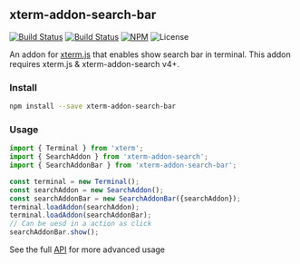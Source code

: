 ## xterm-addon-search-bar

[![Build Status](https://github.com/yinshuxun/xterm-addon-search-bar/workflows/ci/badge.svg?branch=master&event=push)](https://github.com/yinshuxun/xterm-addon-search-bar/actions)
[![Build Status](https://github.com/yinshuxun/xterm-addon-search-bar/workflows/publish/badge.svg?branch=master&event=push)](https://github.com/yinshuxun/xterm-addon-search-bar/actions)
[![NPM](https://img.shields.io/npm/v/xterm-addon-search-bar.svg)](https://www.npmjs.com/package/xterm-addon-search-bar)
![License](https://img.shields.io/npm/l/xterm-addon-search-bar.svg)

An addon for [xterm.js](https://github.com/xtermjs/xterm.js) that enables show search bar in terminal. This addon requires xterm.js & xterm-addon-search v4+.

### Install

```bash
npm install --save xterm-addon-search-bar
```

### Usage

```ts
import { Terminal } from 'xterm';
import { SearchAddon } from 'xterm-addon-search';
import { SearchAddonBar } from 'xterm-addon-search-bar';

const terminal = new Terminal();
const searchAddon = new SearchAddon();
const searchAddonBar = new SearchAddonBar({searchAddon});
terminal.loadAddon(searchAddon);
terminal.loadAddon(searchAddonBar);
// Can be uesd in a action as click
searchAddonBar.show();
```

See the full [API](https://github.com/yinshuxun/xterm-addon-search-bar/typings/index.d.ts) for more advanced usage
